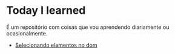 # Today I learned
É um repositório com coisas que vou aprendendo diariamente ou ocasionalmente.

  - [Selecionando elementos no dom](https://github.com/alexmuniz96/todayilearned/tree/master/selecionando-elementos-dom)

	